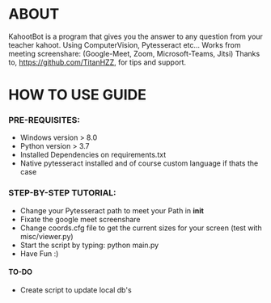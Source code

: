 # ABOUT #

KahootBot is a program that gives you the answer to any question from your teacher kahoot.
Using ComputerVision, Pytesseract etc...
Works from meeting screenshare: (Google-Meet, Zoom, Microsoft-Teams, Jitsi)
Thanks to, https://github.com/TitanHZZ, for tips and support.

# HOW TO USE GUIDE #

### PRE-REQUISITES: ###
- Windows version > 8.0
- Python version > 3.7
- Installed Dependencies on requirements.txt
- Native pytesseract installed and of course custom language if thats the case


### STEP-BY-STEP TUTORIAL: ###
- Change your Pytesseract path to meet your Path in __init__
- Fixate the google meet screenshare
- Change coords.cfg file to get the current sizes for your screen (test with misc/viewer.py)
- Start the script by typing: python main.py 
- Have Fun :)



#### TO-DO ####
- Create script to update local db's
